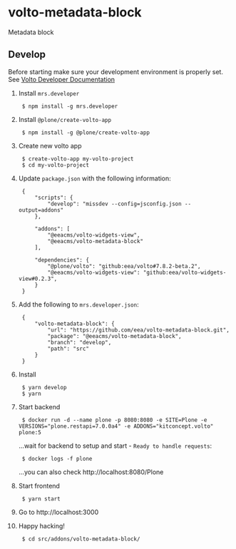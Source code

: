 # volto-metadata-block

Metadata block


## Develop

Before starting make sure your development environment is properly set. See [Volto Developer Documentation](https://docs.voltocms.com/getting-started/install/)

1. Install `mrs.developer`

        $ npm install -g mrs.developer

1. Install `@plone/create-volto-app`

        $ npm install -g @plone/create-volto-app

1. Create new volto app

        $ create-volto-app my-volto-project
        $ cd my-volto-project

1. Update `package.json` with the following information:

        {
            "scripts": {
                "develop": "missdev --config=jsconfig.json --output=addons"
            },

            "addons": [
                "@eeacms/volto-widgets-view",
                "@eeacms/volto-metadata-block"
            ],

            "dependencies": {
                "@plone/volto": "github:eea/volto#7.8.2-beta.2",
                "@eeacms/volto-widgets-view": "github:eea/volto-widgets-view#0.2.3",
            }
        }

1. Add the following to `mrs.developer.json`:

        {
            "volto-metadata-block": {
                "url": "https://github.com/eea/volto-metadata-block.git",
                "package": "@eeacms/volto-metadata-block",
                "branch": "develop",
                "path": "src"
            }
        }

1. Install

        $ yarn develop
        $ yarn

1. Start backend

        $ docker run -d --name plone -p 8080:8080 -e SITE=Plone -e VERSIONS="plone.restapi=7.0.0a4" -e ADDONS="kitconcept.volto" plone:5

    ...wait for backend to setup and start - `Ready to handle requests`:

        $ docker logs -f plone

    ...you can also check http://localhost:8080/Plone

1. Start frontend

        $ yarn start

1. Go to http://localhost:3000

1. Happy hacking!

        $ cd src/addons/volto-metadata-block/
